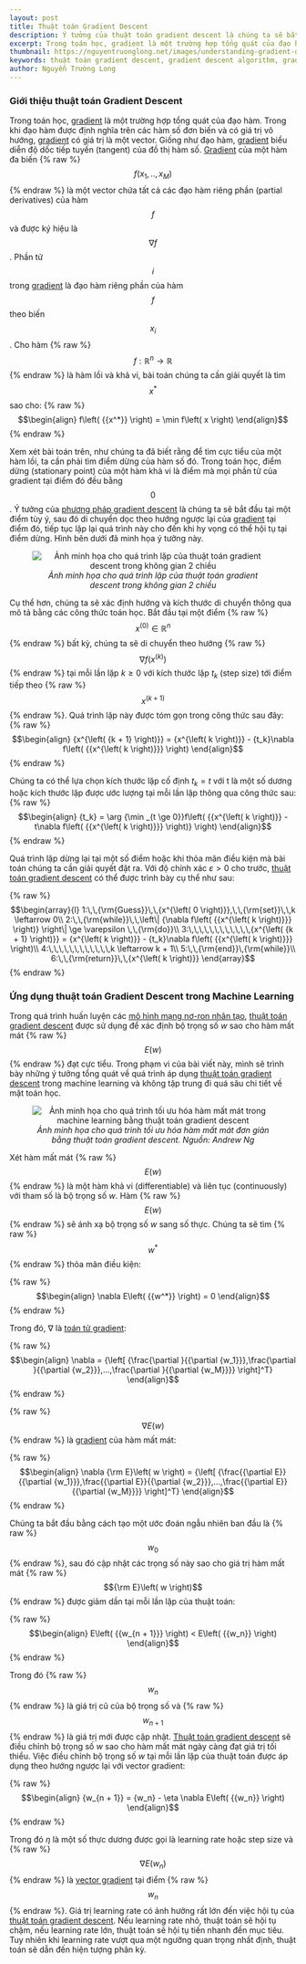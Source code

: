 ```yaml
---
layout: post
title: Thuật toán Gradient Descent
description: Ý tưởng của thuật toán gradient descent là chúng ta sẽ bắt đầu tại một điểm tùy ý, sau đó di chuyển dọc theo hướng ngược lại của gradient tại điểm đó, tiếp tục lặp lại quá trình này cho đến khi hy vọng có thể hội tụ tại điểm dừng.
excerpt: Trong toán học, gradient là một trường hợp tổng quát của đạo hàm. Trong khi đạo hàm được định nghĩa trên các hàm số đơn biến và có giá trị vô hướng, gradient có giá trị là một vector. Giống như đạo hàm, gradient biểu diễn độ dốc tiếp tuyến (tangent) của đồ thị hàm số. Gradient của một hàm đa biến là một vector chứa tất cả các đạo hàm riêng phần (partial derivatives) của hàm đó.
thumbnail: https://nguyentruonglong.net/images/understanding-gradient-descent.png
keywords: thuật toán gradient descent, gradient descent algorithm, gradient descent, giải thuật gradient descent, phương pháp gradient descent, gradient
author: Nguyễn Trường Long
---
```


### Giới thiệu thuật toán Gradient Descent
Trong toán học, [gradient](https://nguyentruonglong.net/thuat-toan-gradient-descent.html) là một trường hợp tổng quát của đạo hàm. Trong khi đạo hàm được định nghĩa trên các hàm số đơn biến và có giá trị vô hướng, [gradient](https://nguyentruonglong.net/thuat-toan-gradient-descent.html) có giá trị là một vector. Giống như đạo hàm, [gradient](https://nguyentruonglong.net/thuat-toan-gradient-descent.html) biểu diễn độ dốc tiếp tuyến (tangent) của đồ thị hàm số. [Gradient](https://nguyentruonglong.net/thuat-toan-gradient-descent.html) của một hàm đa biến {% raw %}$$f\left( {{x_1},..,{x_M}} \right)$${% endraw %} là một vector chứa tất cả các đạo hàm riêng phần (partial derivatives) của hàm $$f$$ và được ký hiệu là $$\nabla f$$. Phần tử $$i$$ trong [gradient](https://nguyentruonglong.net/thuat-toan-gradient-descent.html) là đạo hàm riêng phần của hàm $$f$$ theo biến $${x_i}$$. Cho hàm {% raw %}$$f:{\mathbb{R}^n} \to \mathbb{R}$${% endraw %} là hàm lồi và khả vi, bài toán chúng ta cần giải quyết là tìm $${x^*}$$ sao cho:
{% raw %}
$$\begin{align}
f\left( {{x^*}} \right) = \min f\left( x \right)
\end{align}$$
{% endraw %}

Xem xét bài toán trên, như chúng ta đã biết rằng để tìm cực tiểu của một hàm lồi, ta cần phải tìm điểm dừng của hàm số đó. Trong toán học, điểm dừng (stationary point) của một hàm khả vi là điểm mà mọi phần tử của gradient tại điểm đó đều bằng $$0$$. Ý tưởng của [phương pháp gradient descent](https://nguyentruonglong.net/thuat-toan-gradient-descent.html) là chúng ta sẽ bắt đầu tại một điểm tùy ý, sau đó di chuyển dọc theo hướng ngược lại của [gradient](https://nguyentruonglong.net/thuat-toan-gradient-descent.html) tại điểm đó, tiếp tục lặp lại quá trình này cho đến khi hy vọng có thể hội tụ tại điểm dừng. Hình bên dưới đã minh họa ý tưởng này.

<figure class="image">
<center>
  <img src="https://nguyentruonglong.net/images/understanding-gradient-descent.png" alt="Ảnh minh họa cho quá trình lặp của thuật toán gradient descent trong không gian 2 chiều">
  <figcaption>
	  <i>Ảnh minh họa cho quá trình lặp của thuật toán gradient descent trong không gian 2 chiều</i>
  </figcaption>
</center>
</figure>

Cụ thể hơn, chúng ta sẽ xác định hướng và kích thước di chuyển thông qua mô tả bằng các công thức toán học. Bắt đầu tại một điểm {% raw %}$${x^{\left( 0 \right)}} \in {\mathbb{R}^n}$${% endraw %} bất kỳ, chúng ta sẽ di chuyển theo hướng {% raw %}$$\nabla f\left( {{x^{\left( k \right)}}} \right)$${% endraw %} tại mỗi lần lặp $k \ge 0$ với kích thước lặp ${t_k}$ (step size) tới điểm tiếp theo {% raw %}$${x^{\left( {k + 1} \right)}}$${% endraw %}. Quá trình lặp này được tóm gọn trong công thức sau đây:
{% raw %}
$$\begin{align}
	{x^{\left( {k + 1} \right)}} = {x^{\left( k \right)}} - {t_k}\nabla f\left( {{x^{\left( k \right)}}} \right)
\end{align}$$
{% endraw %}

Chúng ta có thể lựa chọn kích thước lặp cố định ${t_k} = t$ với t là một số dương hoặc kích thước lặp được ước lượng tại mỗi lần lặp thông qua công thức sau:
{% raw %}
$$\begin{align}
{t_k} = \arg {\min _{t \ge 0}}f\left( {{x^{\left( k \right)}} - t\nabla f\left( {{x^{\left( k \right)}}} \right)} \right)
\end{align}$$
{% endraw %}

Quá trình lặp dừng lại tại một số điểm hoặc khi thỏa mãn điều kiện mà bài toán chúng ta cần giải quyết đặt ra. Với độ chính xác $\varepsilon  > 0$ cho trước, [thuật toán gradient descent](https://nguyentruonglong.net/thuat-toan-gradient-descent.html) có thể được trình bày cụ thể như sau:

{% raw %}
$$\begin{array}{l}
1:\,\,{\rm{Guess}}\,\,{x^{\left( 0 \right)}},\,\,{\rm{set}}\,\,k \leftarrow 0\\
2:\,\,{\rm{while}}\,\,\left\| {\nabla f\left( {{x^{\left( k \right)}}} \right)} \right\| \ge \varepsilon \,\,{\rm{do}}\\
3:\,\,\,\,\,\,\,\,\,\,\,\,{x^{\left( {k + 1} \right)}} = {x^{\left( k \right)}} - {t_k}\nabla f\left( {{x^{\left( k \right)}}} \right)\\
4:\,\,\,\,\,\,\,\,\,\,\,\,k \leftarrow k + 1\\
5:\,\,{\rm{end}}\,{\rm{while}}\\
6:\,\,{\rm{return}}\,\,{x^{\left( k \right)}}
\end{array}$$
{% endraw %}

### Ứng dụng thuật toán Gradient Descent trong Machine Learning

Trong quá trình huấn luyện các [mô hình mạng nơ-ron nhân tạo](https://nguyentruonglong.net/ly-thuyet-ve-mang-no-ron-nhan-tao-artificial-neural-network-ann.html), [thuật toán gradient descent](https://nguyentruonglong.net/thuat-toan-gradient-descent.html) được sử dụng để xác định bộ trọng số $w$ sao cho hàm mất mát {% raw %}$$E\left( w \right)$${% endraw %} đạt cực tiểu. Trong phạm vi của bài viết này, mình sẽ trình bày những ý tưởng tổng quát về quá trình áp dụng [thuật toán gradient descent](https://nguyentruonglong.net/thuat-toan-gradient-descent.html) trong machine learning và không tập trung đi quá sâu chi tiết về mặt toán học.

<figure class="image">
<center>
  <img src="https://nguyentruonglong.net/images/GradientDescentOptimization.jpg" alt="Ảnh minh họa cho quá trình tối ưu hóa hàm mất mát trong machine learning bằng thuật toán gradient descent">
  <figcaption>
	  <i>Ảnh minh họa cho quá trình tối ưu hóa hàm mất mát đơn giản bằng thuật toán gradient descent. Nguồn: Andrew Ng</i>
  </figcaption>
</center>
</figure>

Xét hàm mất mát {% raw %}$$E\left( w \right)$${% endraw %} là một hàm khả vi (differentiable) và liên tục (continuously) với tham số là bộ trọng số $w$. Hàm {% raw %}$$E\left( w \right)$${% endraw %} sẽ ánh xạ bộ trọng số $w$ sang số thực. Chúng ta sẽ tìm {% raw %}$$w^*$${% endraw %} thỏa mãn điều kiện:

{% raw %}
$$\begin{align}
\nabla E\left( {{w^*}} \right) = 0
\end{align}$$
{% endraw %}

Trong đó, $\nabla$ là [toán tử gradient](https://nguyentruonglong.net/thuat-toan-gradient-descent.html):

{% raw %}
$$\begin{align}
\nabla  = {\left[ {\frac{\partial }{{\partial {w_1}}},\frac{\partial }{{\partial {w_2}}},...,\frac{\partial }{{\partial {w_M}}}} \right]^T}
\end{align}$$
{% endraw %}

{% raw %}$$\nabla E\left( w \right)$${% endraw %} là [gradient](https://nguyentruonglong.net/thuat-toan-gradient-descent.html) của hàm mất mát:

{% raw %}
$$\begin{align}
\nabla {\rm E}\left( w \right) = {\left[ {\frac{{\partial E}}{{\partial {w_1}}},\frac{{\partial E}}{{\partial {w_2}}},...,\frac{{\partial E}}{{\partial {w_M}}}} \right]^T}
\end{align}$$
{% endraw %}

Chúng ta bắt đầu bằng cách tạo một ước đoán ngẫu nhiên ban đầu là {% raw %}$${w_0}$${% endraw %}, sau đó cập nhật các trọng số này sao cho giá trị hàm mất mát {% raw %}$${\rm E}\left( w \right)$${% endraw %} được giảm dần tại mỗi lần lặp của thuật toán:

{% raw %}
$$\begin{align}
E\left( {{w_{n + 1}}} \right) < E\left( {{w_n}} \right)
\end{align}$$
{% endraw %}

Trong đó {% raw %}$${w_{n}}$${% endraw %} là giá trị cũ của bộ trọng số và {% raw %}$$w_{n + 1}$${% endraw %} là giá trị mới được cập nhật. [Thuật toán gradient descent](https://nguyentruonglong.net/thuat-toan-gradient-descent.html) sẽ điều chỉnh bộ trọng số $w$ sao cho hàm mất mát ngày càng đạt giá trị tối thiểu. Việc điều chỉnh bộ trọng số $w$ tại mỗi lần lặp của thuật toán được áp dụng theo hướng ngược lại với vector gradient:

{% raw %}
$$\begin{align}
{w_{n + 1}} = {w_n} - \eta \nabla E\left( {{w_n}} \right)
\end{align}$$
{% endraw %}

Trong đó $\eta$ là một số thực dương được gọi là learning rate hoặc step size và {% raw %}$$\nabla E\left( {{w_n}} \right)$${% endraw %} là [vector gradient](https://nguyentruonglong.net/thuat-toan-gradient-descent.html) tại điểm {% raw %}$$w_{n}$${% endraw %}. Giá trị learning rate có ảnh hưởng rất lớn đến việc hội tụ của [thuật toán gradient descent](https://nguyentruonglong.net/thuat-toan-gradient-descent.html). Nếu learning rate nhỏ, thuật toán sẽ hội tụ chậm, nếu learning rate lớn, thuật toán sẽ hội tụ tiến nhanh đến mục tiêu. Tuy nhiên khi learning rate vượt qua một ngưỡng quan trọng nhất định, thuật toán sẽ dẫn đến hiện tượng phân kỳ.
